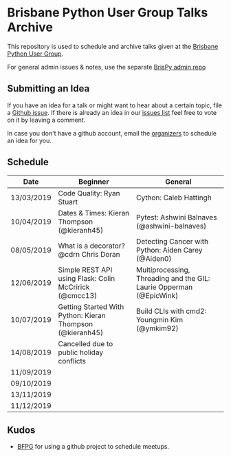 # Brisbane Python User Group Talks Archive

This repository is used to schedule and archive talks given at the
[Brisbane Python User
Group](https://www.meetup.com/Brisbane-Python-User-Group/).

For general admin issues & notes, use the separate
[BrisPy admin repo](https://github.com/BrisPy/brispy-admin)

## Submitting an Idea

If you have an idea for a talk or might want to hear about a certain
topic, file a [Github
issue](https://github.com/BrisPy/talks/issues/new). If there is already
an idea in our [issues list](https://github.com/BrisPy/talks/issues)
feel free to vote on it by leaving a comment.

In case you don't have a github account, email the
[organizers](https://www.meetup.com/Brisbane-Python-User-Group/members/?op=leaders)
to schedule an idea for you.

## Schedule


| Date       | Beginner                                    | General                                      |
|------------|---------------------------------------------|----------------------------------------------|
| 13/03/2019 | Code Quality: Ryan Stuart                   | Cython: Caleb Hattingh                       |
| 10/04/2019 | Dates & Times: Kieran Thompson (@kieranh45) | Pytest: Ashwini Balnaves (@ashwini-balnaves) |
| 08/05/2019 | What is a decorator? @cdrn Chris Doran      | Detecting Cancer with Python: Aiden Carey (@Aiden0) |
| 12/06/2019 | Simple REST API using Flask: Colin McCririck (@cmcc13) | Multiprocessing, Threading and the GIL: Laurie Opperman (@EpicWink)                                             |
| 10/07/2019 | Getting Started With Python: Kieran Thompson (@kieranh45) | Build CLIs with cmd2: Youngmin Kim (@ymkim92) |
| 14/08/2019 | Cancelled due to public holiday conflicts   |                                              |
| 11/09/2019 |                                             |                                              |
| 09/10/2019 |                                             |                                              |
| 13/11/2019 |                                             |                                              |
| 11/12/2019 |                                             |                                              |

## Kudos

* [BFPG](https://github.com/bfpg/talks) for using a github project to
  schedule meetups.
